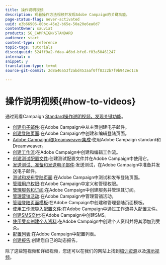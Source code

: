 ```yaml
---
title: 操作说明视频
description: 观看操作方法视频并发现Adobe Campaign的关键功能。
page-status-flag: never-activated
uuid: e3b66906-80bc-45e2-b65e-50a20e6ea0d7
contentOwner: sauviat
products: SG_CAMPAIGN/STANDARD
audience: start
content-type: reference
topic-tags: tutorials
discoiquuid: 524ff9a2-fdaa-46bd-bfe6-f03a50461247
internal: n
snippet: y
translation-type: tm+mt
source-git-commit: 2d8a46a53f2abd453aaf0ff8322b7f9b942ec1c6

---
```



# 操作说明视频{#how-to-videos}

通过观看Campaign [Standard操作说明视频，发现关键功能](https://docs.adobe.com/content/help/en/campaign-learn/campaign-standard-tutorials/overview.html)。

* [创建电子邮件](https://video.tv.adobe.com/v/23721?captions=chi_hans):在Adobe Campaign中从主页创建电子邮件。
* [创建登陆页面](https://video.tv.adobe.com/v/24093?captions=chi_hans):在Adobe Campaign中创建和编辑登陆页面。
* [Adobe Campaign和Dreamweaver集成](https://video.tv.adobe.com/v/23121?captions=chi_hans):使用Adobe Campaign standard和Dreamweaver。
* [创建工作流](https://video.tv.adobe.com/v/23937?captions=chi_hans):在Adobe Campaign中创建和编辑工作流。
* [创建测试配置文件](https://video.tv.adobe.com/v/24094?captions=chi_hans):创建测试配置文件并在Adobe Campaign中使用它。
* [发送测试、准备和发送电子邮件](https://video.tv.adobe.com/v/24013/?captions=chi_hans):发送测试，在Adobe Campaign中准备并发送电子邮件。
* [测试和发布登陆页面](https://video.tv.adobe.com/v/24092?captions=chi_hans):在Adobe Campaign中测试和发布登陆页面。
* [管理用户权限](https://video.tv.adobe.com/v/24671?captions=chi_hans):在Adobe Campaign中定义和管理权限。
* [管理服务和订阅](https://video.tv.adobe.com/v/24673?captions=chi_hans):在Adobe Campaign中创建服务并管理其订阅。
* [管理营销活动](https://video.tv.adobe.com/v/24672?captions=chi_hans):在Adobe Campaign中管理营销活动。
* [管理登陆页面模板](https://video.tv.adobe.com/v/25200?captions=chi_hans):在Adobe Campaign中创建和管理登陆页面模板。
* [使用工作流导入配置文件](https://video.tv.adobe.com/v/24993?captions=chi_hans):在Adobe Campaign中通过工作流导入配置文件。
* [创建SMS交付](https://video.tv.adobe.com/v/25265?captions=chi_hans):在Adobe Campaign中创建SMS。
* [使用受众创建个人资料](https://video.tv.adobe.com/v/18463?captions=chi_hans):在Adobe Campaign中创建个人资料并将其添加到受众。
* [配置列表](https://video.tv.adobe.com/v/25288?captions=chi_hans):在Adobe Campaign中配置列表。
* [创建报告](https://video.tv.adobe.com/v/25264?captions=chi_hans):创建您自己的动态报告。

除了这些短视频和详细视频，您还可以在我们的网站上找到[培训资源](https://training.adobe.com/training/courses.html)以及[演示视频](http://www.adobe.com/training/video.html)。
